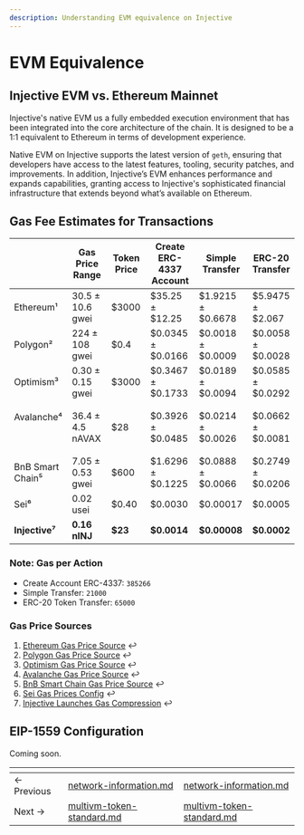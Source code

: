 ```yaml
---
description: Understanding EVM equivalence on Injective
---
```


# EVM Equivalence

## Injective EVM vs. Ethereum Mainnet

Injective's native EVM us a fully embedded execution environment that has been integrated into the core architecture of the chain. It is designed to be a 1:1 equivalent to Ethereum in terms of development experience.&#x20;

Native EVM on Injective supports the latest version of `geth`, ensuring that developers have access to the latest features, tooling, security patches, and improvements. In addition, Injective’s EVM enhances performance and expands capabilities, granting access to Injective's sophisticated financial infrastructure that extends beyond what’s available on Ethereum.

## Gas Fee Estimates for Transactions

<table data-full-width="false"><thead><tr><th width="131"> </th><th width="162">Gas Price Range</th><th width="121">Token Price</th><th width="234">Create ERC-4337 Account</th><th width="157">Simple Transfer</th><th>ERC-20 Transfer</th></tr></thead><tbody><tr><td>Ethereum¹</td><td>30.5 ± 10.6 gwei</td><td>$3000</td><td>$35.25 ± $12.25</td><td>$1.9215 ± $0.6678</td><td>$5.9475 ± $2.067</td></tr><tr><td>Polygon²</td><td>224 ± 108 gwei</td><td>$0.4</td><td>$0.0345 ± $0.0166</td><td>$0.0018 ± $0.0009</td><td>$0.0058 ± $0.0028</td></tr><tr><td>Optimism³</td><td>0.30 ± 0.15 gwei</td><td>$3000</td><td>$0.3467 ± $0.1733</td><td>$0.0189 ± $0.0094</td><td>$0.0585 ± $0.0292</td></tr><tr><td><p>Avalanche⁴</p><p><br></p></td><td>36.4 ± 4.5 nAVAX</td><td>$28</td><td>$0.3926 ± $0.0485</td><td>$0.0214 ± $0.0026</td><td>$0.0662 ± $0.0081</td></tr><tr><td>BnB Smart Chain⁵</td><td>7.05 ± 0.53 gwei</td><td>$600</td><td>$1.6296 ± $0.1225</td><td>$0.0888 ± $0.0066</td><td>$0.2749 ± $0.0206</td></tr><tr><td>Sei⁶</td><td>0.02 usei</td><td>$0.40</td><td>$0.0030</td><td>$0.00017</td><td>$0.0005</td></tr><tr><td><strong>Injective⁷</strong></td><td><strong>0.16 nINJ</strong></td><td><strong>$23</strong></td><td><strong>$0.0014</strong></td><td><strong>$0.00008</strong></td><td><strong>$0.0002</strong></td></tr></tbody></table>

### Note: Gas per Action <a href="#note-gas-per-action" id="note-gas-per-action"></a>

* Create Account ERC-4337: `385266`
* Simple Transfer: `21000`
* ERC-20 Token Transfer: `65000`

### Gas Price Sources

1. [Ethereum Gas Price Source](https://etherscan.io/chart/gasprice) ↩︎
2. [Polygon Gas Price Source](https://polygonscan.com/chart/gasprice) ↩︎
3. [Optimism Gas Price Source](https://optimistic.etherscan.io/chart/gasprice) ↩︎
4. [Avalanche Gas Price Source](https://snowtrace.io/chart/gasprice) ↩︎
5. [BnB Smart Chain Gas Price Source](https://bscscan.com/chart/gasprice) ↩︎
6. [Sei Gas Prices Config](https://github.com/sei-protocol/chain-registry/blob/main/gas.json) ↩︎
7. [Injective Launches Gas Compression](https://blog.injective.com/en/injective-unveils-fee-reductions-with-gas-compression/) ↩︎

## EIP-1559 Configuration

Coming soon.



<table data-card-size="large" data-view="cards" data-full-width="false"><thead><tr><th></th><th data-type="content-ref"></th><th data-hidden data-card-target data-type="content-ref"></th></tr></thead><tbody><tr><td>← Previous</td><td><a href="network-information.md">network-information.md</a></td><td><a href="network-information.md">network-information.md</a></td></tr><tr><td>Next → </td><td><a href="multivm-token-standard.md">multivm-token-standard.md</a></td><td><a href="multivm-token-standard.md">multivm-token-standard.md</a></td></tr></tbody></table>
